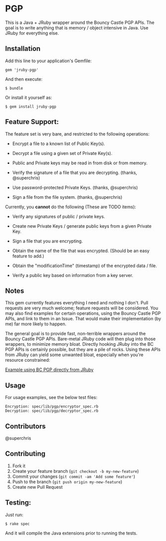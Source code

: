 # PGP

This is a Java + JRuby wrapper around the Bouncy Castle PGP APIs. The goal is to write
anything that is memory / object intensive in Java. Use JRuby for everything else.

## Installation

Add this line to your application's Gemfile:

    gem 'jruby-pgp'

And then execute:

    $ bundle

Or install it yourself as:

    $ gem install jruby-pgp

## Feature Support:

The feature set is very bare, and restricted to the following operations:

- Encrypt a file to a known list of Public Key(s).

- Decrypt a file using a given set of Private Key(s).

- Public and Private keys may be read in from disk or from memory.

- Verify the signature of a file that you are decrypting. (thanks, @superchris)

- Use password-protected Private Keys. (thanks, @superchris)

- Sign a file from the file system. (thanks, @superchris)

Currently, you **cannot** do the following (These are TODO items):

- Verify any signatures of public / private keys.

- Create new Private Keys / generate public keys from a given Private Key.

- Sign a file that you are encrypting.

- Obtain the name of the file that was encrypted. (Should be an easy feature to add.)

- Obtain the "modificationTime" (timestamp) of the encrypted data / file.

- Verify a public key based on information from a key server.

## Notes

This gem currently features everything I need and nothing I don't. Pull requests are very much welcome;
feature requests will be considered. You may also find examples for certain operations, using the
Bouncy Castle PGP APIs, and link to them in an Issue. That would make their implementation (by me) far
more likely to happen.

The general goal is to provide fast, non-terrible wrappers around the Bouncy Castle PGP APIs. Bare-metal
JRuby code will then plug into those wrappers, to minimize memory bloat. Directly hooking JRuby into the
BC PGP APIs is certainly possible, but they are a pile of rocks. Using these APIs from JRuby can yield
some unwanted bloat, especially when you're resource constrained:

[Example using BC PGP directly from JRuby](https://gist.github.com/1954648)

## Usage

For usage examples, see the below test files:

    Encryption: spec/lib/pgp/encryptor_spec.rb
    Decryption: spec/lib/pgp/decryptor_spec.rb

## Contributors

@superchris

## Contributing

1. Fork it
2. Create your feature branch (`git checkout -b my-new-feature`)
3. Commit your changes (`git commit -am 'Add some feature'`)
4. Push to the branch (`git push origin my-new-feature`)
5. Create new Pull Request

## Testing:

Just run:

    $ rake spec

And it will compile the Java extensions prior to running the tests.
